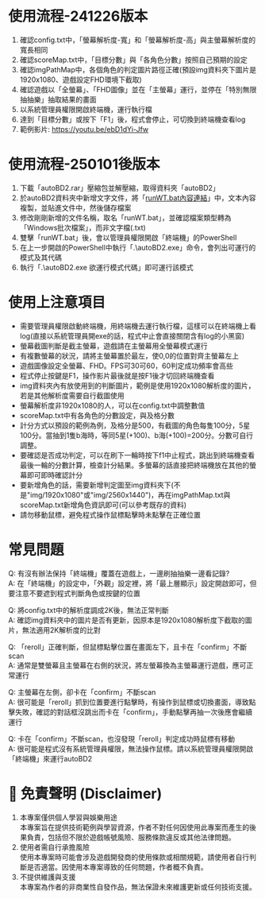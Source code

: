 # 使用流程-241226版本
1. 確認config.txt中，「螢幕解析度-寬」和「螢幕解析度-高」與主螢幕解析度的寬長相同
2. 確認scoreMap.txt中，「目標分數」與「各角色分數」按照自己預期的設定
3. 確認imgPathMap中，各個角色的判定圖片路徑正確(預設img資料夾下圖片是1920x1080、遊戲設定FHD環境下截取)
4. 確認遊戲以「全螢幕」、「FHD圖像」並在「主螢幕」運行，並停在「特別無限抽抽樂」抽取結果的畫面
5. 以系統管理員權限開啟終端機，運行執行檔
6. 達到「目標分數」或按下「F1」後，程式會停止，可切換到終端機查看log
7. 範例影片: https://youtu.be/ebD1dYi-Jfw

# 使用流程-250101後版本
1. 下載「autoBD2.rar」壓縮包並解壓縮，取得資料夾「autoBD2」
2. 於autoBD2資料夾中新增文字文件，將「[runWT.bat內容連結](https://github.com/CPKai/bd2/blob/main/runWT.bat)」中，文本內容複製，並貼進文件中，然後儲存檔案
3. 修改剛剛新增的文件名稱，取名「runWT.bat」，並確認檔案類型轉為「Windows批次檔案」，而非文字檔(.txt)
4. 雙擊「runWT.bat」後，會以管理員權限開啟「終端機」的PowerShell
5. 在上一步開啟的PowerShell中執行「.\autoBD2.exe」命令，會列出可運行的模式及其代碼
6. 執行「.\autoBD2.exe 欲運行模式代碼」即可運行該模式

# 使用上注意項目
- 需要管理員權限啟動終端機，用終端機去運行執行檔，這樣可以在終端機上看log(直接以系統管理員開exe的話，程式中止會直接關閉含有log的小黑窗)
- 螢幕截圖判斷是截主螢幕，遊戲請在主螢幕用全螢幕模式運行
- 有複數螢幕的狀況，請將主螢幕置於最左，使0,0的位置對齊主螢幕左上
- 遊戲圖像設定全螢幕、FHD。FPS可30可60，60判定成功頻率會高些
- 程式停止按鍵是F1，操作影片最後就是按F1後才切回終端機查看
- img資料夾內有放使用到的判斷圖片，範例是使用1920x1080解析度的圖片，若是其他解析度需要自行截圖使用
- 螢幕解析度非1920x1080的人，可以在config.txt中調整數值
- scoreMap.txt中有各角色的分數設定，與及格分數
- 計分方式以預設的範例為例，及格分是500，有截圖的角色每隻100分，5星100分。當抽到1隻b海時，等同5星(+100)、b海(+100)=200分。分數可自行調整。
- 要確認是否成功判定，可以在刷下一輪時按下f1中止程式，跳出到終端機查看最後一輪的分數計算，檢查計分結果。多螢幕的話直接把終端機放在其他的螢幕即可即時確認計分
- 要新增角色的話，需要新增判定圖至img資料夾下(不是"img/1920x1080"或"img/2560x1440")，再在imgPathMap.txt與scoreMap.txt新增角色資訊即可(可以參考既存的資料)
- 請勿移動鼠標，避免程式操作鼠標點擊時未點擊在正確位置

# 常見問題
Q: 有沒有辦法保持「終端機」覆蓋在遊戲上，一邊刷抽抽樂一邊看記錄?  
A: 在「終端機」的設定中，「外觀」設定裡，將「最上層顯示」設定開啟即可，但要注意不要遮到程式判斷角色或按鍵的位置

Q: 將config.txt中的解析度調成2K後，無法正常判斷  
A: 確認img資料夾中的圖片是否有更新，因原本是1920x1080解析度下截取的圖片，無法適用2K解析度的比對

Q: 「reroll」正確判斷，但鼠標點擊位置在畫面左下，且卡在「confirm」不斷scan  
A: 通常是雙螢幕且主螢幕在右側的狀況，將左螢幕換為主螢幕運行遊戲，應可正常運行

Q: 主螢幕在左側，卻卡在「confirm」不斷scan  
A: 很可能是「reroll」抓到位置要進行點擊時，有操作到鼠標或切換畫面，導致點擊失敗，確認的對話框沒跳出而卡在「confirm」，手動點擊再抽一次後應會繼續運行

Q: 卡在「confirm」不斷scan，也沒發現「reroll」判定成功時鼠標有移動  
A: 很可能是程式沒有系統管理員權限，無法操作鼠標。請以系統管理員權限開啟「終端機」來運行autoBD2

# 📜 免責聲明 (Disclaimer)
1. 本專案僅供個人學習與娛樂用途  
本專案旨在提供技術範例與學習資源，作者不對任何因使用此專案而產生的後果負責，包括但不限於遊戲帳號風險、服務條款違反或其他法律問題。
2. 使用者需自行承擔風險  
使用本專案時可能會涉及遊戲開發商的使用條款或相關規範，請使用者自行判斷是否適當。因使用本專案導致的任何問題，作者概不負責。
3. 不提供維護與支援  
本專案為作者的非商業性自發作品，無法保證未來維護更新或任何技術支援。